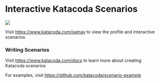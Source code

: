 # Interactive Katacoda Scenarios

[![](http://shields.katacoda.com/katacoda/samay/count.svg)](https://www.katacoda.com/samay "Get your profile on Katacoda.com")

Visit https://www.katacoda.com/samay to view the profile and interactive scenarios

### Writing Scenarios
Visit https://www.katacoda.com/docs to learn more about creating Katacoda scenarios

For examples, visit https://github.com/katacoda/scenario-example
